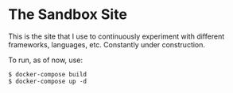 # The Sandbox Site

This is the site that I use to continuously experiment with different frameworks, languages, etc. Constantly under construction.

To run, as of now, use:
```[bash]
$ docker-compose build
$ docker-compose up -d
```